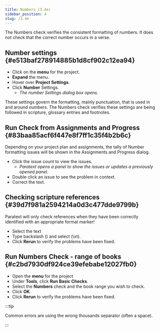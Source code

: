 ```yaml
---
title: Numbers (3.4e)
sidebar_position: 4
slug: /3.4e
---
```




The Numbers check verifies the consistent formatting of numbers. It does not check that the correct number occurs in a verse.


## Number settings {#e513baf278914885b1d8cf902c12ea94}

- Click on the **menu** for the project.
- **Expand** the menu.
- Hover over **Project Settings**.
- Click **Number** Settings.
	- _The number Settings dialog box opens_.

These settings govern the formatting, mainly punctuation, that is used in and around numbers. The Numbers check verifies these settings are being followed in scripture, glossary entries and footnotes.


## Run Check from Assignments and Progress {#83baa85acf6f447e8f7ff1c35f4b2b6c}


Depending on your project plan and assignments, the tally of Number formatting issues will be shown in the Assignments and Progress dialog.

- Click the issue count to view the issues.
	- _Paratext opens a panel to show the issues or updates a previously opened panel_.
- Double click an issue to see the problem in context.
- Correct the text.

## Checking scripture references {#39d7f981a2594214a0d3c477dde9799b}


Paratext will only check references when they have been correctly identified with an appropriate format marker!

- Select the text
- Type backslash (\) and select (\xt).
- Click **Rerun** to verify the problems have been fixed.

## Run Numbers Check - range of books {#c2bd7930df924ce39efebabe12027fb0}

- Open the **menu** for the project
- Under **Tools**, click **Run Basic Checks**.
- Select the **Numbers** check and the book range you wish to check.
- Click **OK**.
- Click **Rerun** to verify the problems have been fixed.

:::tip


Common errors are using the wrong thousands separator (often a space). 


:::

